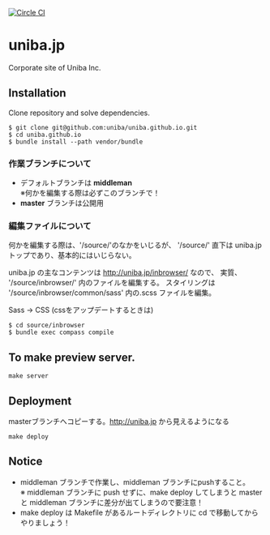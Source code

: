 
[![Circle CI](https://circleci.com/gh/uniba/uniba.github.io.svg?style=shield&circle-token=4515192076141eb0b74d483c82f6cd2707181bb2)](https://circleci.com/gh/uniba/uniba.github.io)

# uniba.jp

Corporate site of Uniba Inc.

## Installation

Clone repository and solve dependencies.

    $ git clone git@github.com:uniba/uniba.github.io.git
    $ cd uniba.github.io
    $ bundle install --path vendor/bundle

### 作業ブランチについて

- デフォルトブランチは **middleman**  
※何かを編集する際は必ずこのブランチで！
- **master** ブランチは公開用

### 編集ファイルについて

何かを編集する際は、'/source/'のなかをいじるが、
'/source/' 直下は uniba.jpトップであり、基本的にはいじらない。

uniba.jp の主なコンテンツは http://uniba.jp/inbrowser/ なので、
実質、 '/source/inbrowser/' 内のファイルを編集する。
スタイリングは '/source/inbrowser/common/sass' 内の.scss ファイルを編集。

Sass -> CSS (cssをアップデートするときは)

    $ cd source/inbrowser
    $ bundle exec compass compile

## To make preview server.

    make server

## Deployment

masterブランチへコピーする。http://uniba.jp から見えるようになる

    make deploy

## Notice

- middleman ブランチで作業し、middleman ブランチにpushすること。  
※ middleman ブランチに push せずに、make deploy してしまうと master と middleman ブランチに差分が出てしまうので要注意！
- make deploy は Makefile があるルートディレクトリに cd で移動してからやりましょう！


